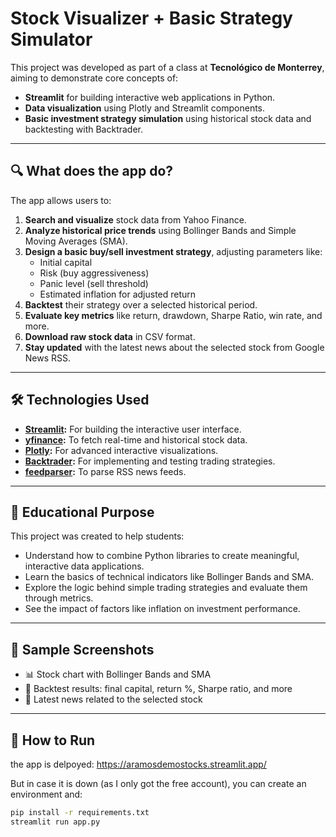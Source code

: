 # Stock Visualizer + Basic Strategy Simulator

This project was developed as part of a class at **Tecnológico de Monterrey**, aiming to demonstrate core concepts of:

- **Streamlit** for building interactive web applications in Python.
- **Data visualization** using Plotly and Streamlit components.
- **Basic investment strategy simulation** using historical stock data and backtesting with Backtrader.

---

## 🔍 What does the app do?

The app allows users to:

1. **Search and visualize** stock data from Yahoo Finance.
2. **Analyze historical price trends** using Bollinger Bands and Simple Moving Averages (SMA).
3. **Design a basic buy/sell investment strategy**, adjusting parameters like:
   - Initial capital
   - Risk (buy aggressiveness)
   - Panic level (sell threshold)
   - Estimated inflation for adjusted return
4. **Backtest** their strategy over a selected historical period.
5. **Evaluate key metrics** like return, drawdown, Sharpe Ratio, win rate, and more.
6. **Download raw stock data** in CSV format.
7. **Stay updated** with the latest news about the selected stock from Google News RSS.

---

## 🛠️ Technologies Used

- **[Streamlit](https://streamlit.io/):** For building the interactive user interface.
- **[yfinance](https://pypi.org/project/yfinance/):** To fetch real-time and historical stock data.
- **[Plotly](https://plotly.com/python/):** For advanced interactive visualizations.
- **[Backtrader](https://www.backtrader.com/):** For implementing and testing trading strategies.
- **[feedparser](https://pypi.org/project/feedparser/):** To parse RSS news feeds.

---

## 🧠 Educational Purpose

This project was created to help students:
- Understand how to combine Python libraries to create meaningful, interactive data applications.
- Learn the basics of technical indicators like Bollinger Bands and SMA.
- Explore the logic behind simple trading strategies and evaluate them through metrics.
- See the impact of factors like inflation on investment performance.

---

## 📸 Sample Screenshots

- 📊 Stock chart with Bollinger Bands and SMA
- 🧮 Backtest results: final capital, return %, Sharpe ratio, and more
- 📰 Latest news related to the selected stock

---

## 🏁 How to Run

the app is delpoyed: https://aramosdemostocks.streamlit.app/

But in case it is down (as I only got the free account), you can create an environment and:

```bash
pip install -r requirements.txt
streamlit run app.py
```
